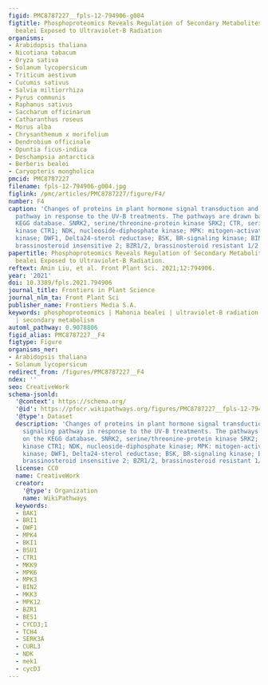 ```yaml
---
figid: PMC8787227__fpls-12-794906-g004
figtitle: Phosphoproteomics Reveals Regulation of Secondary Metabolites in Mahonia
  bealei Exposed to Ultraviolet-B Radiation
organisms:
- Arabidopsis thaliana
- Nicotiana tabacum
- Oryza sativa
- Solanum lycopersicum
- Triticum aestivum
- Cucumis sativus
- Salvia miltiorrhiza
- Pyrus communis
- Raphanus sativus
- Saccharum officinarum
- Catharanthus roseus
- Morus alba
- Chrysanthemum x morifolium
- Dendrobium officinale
- Opuntia ficus-indica
- Deschampsia antarctica
- Berberis bealei
- Caryopteris mongholica
pmcid: PMC8787227
filename: fpls-12-794906-g004.jpg
figlink: /pmc/articles/PMC8787227/figure/F4/
number: F4
caption: 'Changes of proteins in plant hormone signal transduction and MAPK signaling
  pathway in response to the UV-B treatments. The pathways are drawn based on the
  KEGG database. SNRK2, serine/threonine-protein kinase SRK2; CTR, serine/threonine-protein
  kinase CTR1; NDK, nucleoside-diphosphate kinase; MPK: mitogen-activated protein
  kinase; DWF1, Delta24-sterol reductase; BSK, BR-signaling kinase; BIN2, protein
  brassinosteroid insensitive 2; BZR1/2, brassinosteroid resistant 1/2.'
papertitle: Phosphoproteomics Reveals Regulation of Secondary Metabolites in Mahonia
  bealei Exposed to Ultraviolet-B Radiation.
reftext: Amin Liu, et al. Front Plant Sci. 2021;12:794906.
year: '2021'
doi: 10.3389/fpls.2021.794906
journal_title: Frontiers in Plant Science
journal_nlm_ta: Front Plant Sci
publisher_name: Frontiers Media S.A.
keywords: phosphoproteomics | Mahonia bealei | ultraviolet-B radiation | abiotic stress
  | secondary metabolism
automl_pathway: 0.9078806
figid_alias: PMC8787227__F4
figtype: Figure
organisms_ner:
- Arabidopsis thaliana
- Solanum lycopersicum
redirect_from: /figures/PMC8787227__F4
ndex: ''
seo: CreativeWork
schema-jsonld:
  '@context': https://schema.org/
  '@id': https://pfocr.wikipathways.org/figures/PMC8787227__fpls-12-794906-g004.html
  '@type': Dataset
  description: 'Changes of proteins in plant hormone signal transduction and MAPK
    signaling pathway in response to the UV-B treatments. The pathways are drawn based
    on the KEGG database. SNRK2, serine/threonine-protein kinase SRK2; CTR, serine/threonine-protein
    kinase CTR1; NDK, nucleoside-diphosphate kinase; MPK: mitogen-activated protein
    kinase; DWF1, Delta24-sterol reductase; BSK, BR-signaling kinase; BIN2, protein
    brassinosteroid insensitive 2; BZR1/2, brassinosteroid resistant 1/2.'
  license: CC0
  name: CreativeWork
  creator:
    '@type': Organization
    name: WikiPathways
  keywords:
  - BAK1
  - BRI1
  - DWF1
  - MPK4
  - BKI1
  - BSU1
  - CTR1
  - MKK9
  - MPK6
  - MPK3
  - BIN2
  - MKK3
  - MPK12
  - BZR1
  - BES1
  - CYCD3;1
  - TCH4
  - SERK3A
  - CURL3
  - NDK
  - mek1
  - cycD3
---
```

